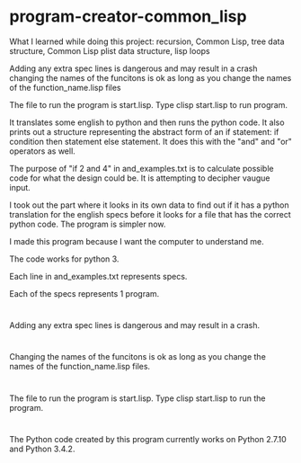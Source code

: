 # program-creator-common_lisp
What I learned while doing this project:
recursion, Common Lisp, tree data structure, Common Lisp plist data structure, lisp loops

Adding any extra spec lines is dangerous and may result in a crash
changing the names of the funcitons is ok as long as you change the names of the function_name.lisp files

The file to run the program is start.lisp.
Type clisp start.lisp to run program.

It translates some english to python and then runs the python code.  It also prints out a structure representing the abstract form of an if statement: if condition then statement else statement.  It does this with the "and" and "or" operators as well.

The purpose of "if 2 and 4" in and_examples.txt is to calculate possible code for what the design could be.  It is attempting to decipher vaugue input.

I took out the part where it looks in its own data to find out if it has a python translation for the english specs before it looks for a file that has the correct python code.  The program is simpler now.

I made this program because I want the computer to understand me.

The code works for python 3.

Each line in and_examples.txt represents specs.

Each of the specs represents 1 program.

#
Adding any extra spec lines is dangerous and may result in a crash.
#
Changing the names of the funcitons is ok as long as you change the names of the function_name.lisp files.
#
 The file to run the program is start.lisp.
Type clisp start.lisp to run the program.
#
The Python code created by this program currently works on Python 2.7.10 and Python 3.4.2.
